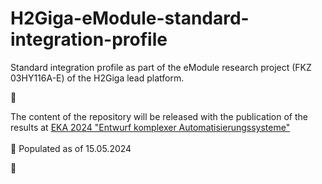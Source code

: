 # H2Giga-eModule-standard-integration-profile
Standard integration profile as part of the eModule research project (FKZ 03HY116A-E) of the H2Giga lead platform.

:construction:

The content of the repository will be released with the publication of the results at [EKA 2024 "Entwurf komplexer Automatisierungssysteme"](https://www.ifak.eu/en/node/3384)\
\
:triangular_flag_on_post: Populated as of 15.05.2024

:construction:
